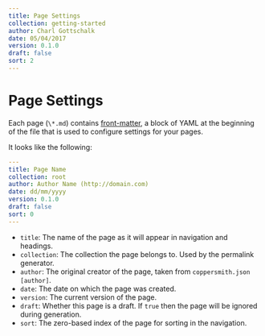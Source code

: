 ```yaml
---
title: Page Settings
collection: getting-started
author: Charl Gottschalk
date: 05/04/2017
version: 0.1.0
draft: false
sort: 2
---
```


# Page Settings

Each page (`\*.md`) contains [front-matter](http://assemble.io/docs/YAML-front-matter.html), a block of YAML at the beginning of the file that is used to configure settings for your pages.

It looks like the following:

```yaml
---
title: Page Name
collection: root
author: Author Name (http://domain.com)
date: dd/mm/yyyy
version: 0.1.0
draft: false
sort: 0
---
```

- `title`: The name of the page as it will appear in navigation and headings.
- `collection`: The collection the page belongs to. Used by the permalink generator.
- `author`: The original creator of the page, taken from `coppersmith.json [author]`.
- `date`: The date on which the page was created.
- `version`: The current version of the page.
- `draft`: Whether this page is a draft. If `true` then the page will be ignored during generation.
- `sort`: The zero-based index of the page for sorting in the navigation.